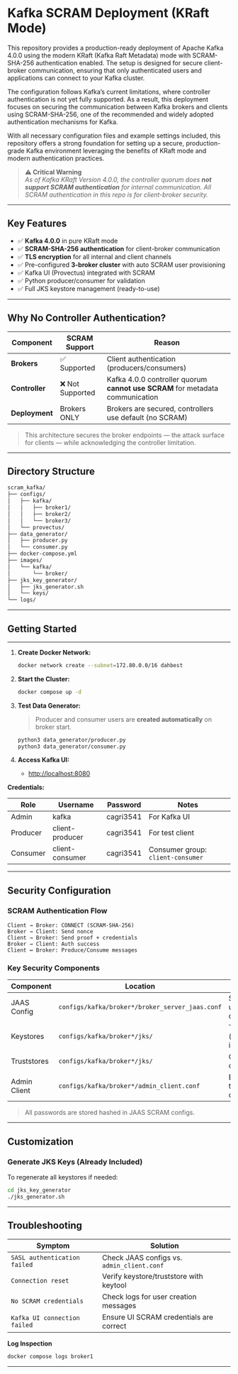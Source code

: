 # Kafka SCRAM Deployment (KRaft Mode)

This repository provides a production-ready deployment of Apache Kafka 4.0.0 using the modern KRaft (Kafka Raft Metadata) mode with SCRAM-SHA-256 authentication enabled. The setup is designed for secure client-broker communication, ensuring that only authenticated users and applications can connect to your Kafka cluster.

The configuration follows Kafka’s current limitations, where controller authentication is not yet fully supported. As a result, this deployment focuses on securing the communication between Kafka brokers and clients using SCRAM-SHA-256, one of the recommended and widely adopted authentication mechanisms for Kafka.

With all necessary configuration files and example settings included, this repository offers a strong foundation for setting up a secure, production-grade Kafka environment leveraging the benefits of KRaft mode and modern authentication practices.

> **⚠️ Critical Warning**  
> *As of Kafka KRaft Version 4.0.0, the controller quorum does **not support SCRAM authentication** for internal communication. All SCRAM authentication in this repo is for client-broker security.*

---

## Key Features

- ✅ **Kafka 4.0.0** in pure KRaft mode
- ✅ **SCRAM-SHA-256 authentication** for client-broker communication
- ✅ **TLS encryption** for all internal and client channels
- ✅ Pre-configured **3-broker cluster** with auto SCRAM user provisioning
- ✅ Kafka UI (Provectus) integrated with SCRAM
- ✅ Python producer/consumer for validation
- ✅ Full JKS keystore management (ready-to-use)

---

## Why No Controller Authentication?

| Component      | SCRAM Support | Reason                                                                 |
|----------------|---------------|------------------------------------------------------------------------|
| **Brokers**    | ✅ Supported  | Client authentication (producers/consumers)                            |
| **Controller** | ❌ Not Supported | Kafka 4.0.0 controller quorum **cannot use SCRAM** for metadata communication |
| **Deployment** | Brokers ONLY  | Brokers are secured, controllers use default (no SCRAM)                |

> This architecture secures the broker endpoints — the attack surface for clients — while acknowledging the controller limitation.

---

## Directory Structure

```bash
scram_kafka/
├── configs/
│   ├── kafka/
│   │   ├── broker1/
│   │   ├── broker2/
│   │   └── broker3/
│   └── provectus/
├── data_generator/
│   ├── producer.py
│   └── consumer.py
├── docker-compose.yml
├── images/
│   └── kafka/
│       └── broker/
├── jks_key_generator/
│   ├── jks_generator.sh
│   └── keys/
└── logs/
```

---

## Getting Started

---

1. **Create Docker Network:**
    ```bash
    docker network create --subnet=172.80.0.0/16 dahbest
    ```

2. **Start the Cluster:**
    ```bash
    docker compose up -d
    ```

3. **Test Data Generator:**
    > Producer and consumer users are **created automatically** on broker start.

    ```bash
    python3 data_generator/producer.py
    python3 data_generator/consumer.py
    ```

4. **Access Kafka UI:**

    - [http://localhost:8080](http://localhost:8080)

**Credentials:**

| Role      | Username          | Password    | Notes             |
|-----------|-------------------|------------|-------------------|
| Admin     | kafka             | cagri3541  | For Kafka UI      |
| Producer  | client-producer   | cagri3541  | For test client   |
| Consumer  | client-consumer   | cagri3541  | Consumer group: `client-consumer` |

---

## Security Configuration

### SCRAM Authentication Flow

```text
Client → Broker: CONNECT (SCRAM-SHA-256)
Broker → Client: Send nonce
Client → Broker: Send proof + credentials
Broker → Client: Auth success
Client ↔ Broker: Produce/Consume messages
```

### Key Security Components

| Component       | Location                                 | Purpose                       |
|-----------------|------------------------------------------|-------------------------------|
| JAAS Config     | `configs/kafka/broker*/broker_server_jaas.conf` | SCRAM user/pass definition    |
| Keystores       | `configs/kafka/broker*/jks/`             | TLS certs (broker identity)   |
| Truststores     | `configs/kafka/broker*/jks/`             | CA root certs                 |
| Admin Client    | `configs/kafka/broker*/admin_client.conf` | Broker-to-broker config       |

> All passwords are stored hashed in JAAS SCRAM configs.

---

## Customization

### Generate JKS Keys (Already Included)

To regenerate all keystores if needed:
```bash
cd jks_key_generator
./jks_generator.sh
```

---

## Troubleshooting

| Symptom                        | Solution                                      |
|--------------------------------|-----------------------------------------------|
| `SASL authentication failed`   | Check JAAS configs vs. `admin_client.conf`    |
| `Connection reset`             | Verify keystore/truststore with keytool       |
| `No SCRAM credentials`         | Check logs for user creation messages         |
| `Kafka UI connection failed`   | Ensure UI SCRAM credentials are correct       |

**Log Inspection**
```bash
docker compose logs broker1
```

---